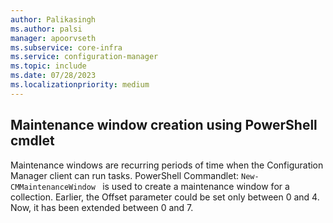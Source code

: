 ```yaml
---
author: Palikasingh
ms.author: palsi
manager: apoorvseth
ms.subservice: core-infra
ms.service: configuration-manager
ms.topic: include
ms.date: 07/28/2023
ms.localizationpriority: medium
---
```


## <a name="bkmk_PSMW"></a> Maintenance window creation using PowerShell cmdlet

<!--17686942-->
Maintenance windows are recurring periods of time when the Configuration Manager client can run tasks. 
PowerShell Commandlet:  ``` New-CMMaintenanceWindow  ``` is used to create a maintenance window for a collection. Earlier, the Offset parameter could be set only between 0 and 4. Now, it has been extended between 0 and 7.
